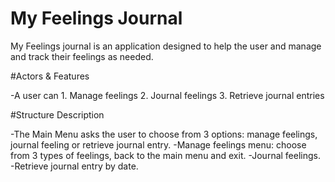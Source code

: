 # My Feelings Journal 
My Feelings journal is an application designed to help the user and manage and track their feelings as needed. 
 
#Actors & Features
 
  -A user can
    1. Manage feelings
    2. Journal feelings 
    3. Retrieve journal entries 
 
#Structure Description
 
  -The Main Menu asks the user to choose from 3 options: manage feelings, journal feeling or retrieve journal entry.
  -Manage feelings menu: choose from 3 types of feelings, back to the main menu and exit.
  -Journal feelings.
  -Retrieve journal entry by date.

